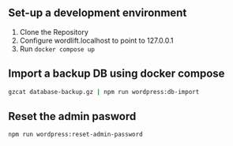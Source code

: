 ## Set-up a development environment

1. Clone the Repository
2. Configure wordlift.localhost to point to 127.0.0.1
3. Run `docker compose up`

## Import a backup DB using docker compose

```sh
gzcat database-backup.gz | npm run wordpress:db-import
```

## Reset the admin pasword

```sh
npm run wordpress:reset-admin-password
```